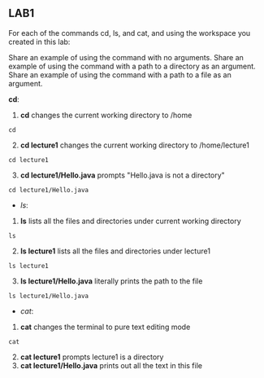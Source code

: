## **LAB1**

For each of the commands cd, ls, and cat, and using the workspace you created in this lab:

Share an example of using the command with no arguments.
Share an example of using the command with a path to a directory as an argument.
Share an example of using the command with a path to a file as an argument.


**cd**:
1. **cd** changes the current working directory to /home
```
cd
```
2. **cd lecture1** changes the current working directory to /home/lecture1
```
cd lecture1
```
3. **cd lecture1/Hello.java** prompts "Hello.java is not a directory"
```
cd lecture1/Hello.java
```

* *ls*:
1. **ls** lists all the files and directories under current working directory
```
ls
```
  2. **ls lecture1** lists all the files and directories under lecture1
```
ls lecture1
```
  3. **ls lecture1/Hello.java** literally prints the path to the file
```
ls lecture1/Hello.java
```

* *cat*:
1. **cat** changes the terminal to pure text editing mode
```
cat
```
  2. **cat lecture1** prompts lecture1 is a directory
  3. **cat lecture1/Hello.java** prints out all the text in this file
